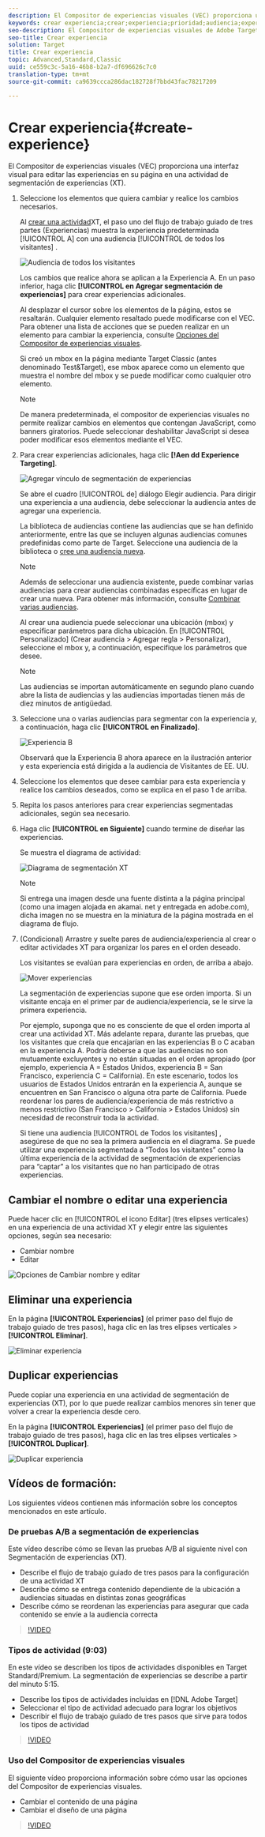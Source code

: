```yaml
---
description: El Compositor de experiencias visuales (VEC) proporciona una interfaz visual para editar las experiencias en su página en una actividad de segmentación de experiencias (XT).
keywords: crear experiencia;crear;experiencia;prioridad;audiencia;experiencia;compositor de experiencias visuales
seo-description: El Compositor de experiencias visuales de Adobe Target (VEC) proporciona una interfaz visual para editar las experiencias en su página en una actividad de segmentación de experiencias (XT).
seo-title: Crear experiencia
solution: Target
title: Crear experiencia
topic: Advanced,Standard,Classic
uuid: ce559c3c-5a16-46b8-b2a7-df696626c7c0
translation-type: tm+mt
source-git-commit: ca9639ccca286dac182728f7bbd43fac78217209

---
```



# Crear experiencia{#create-experience}

El Compositor de experiencias visuales (VEC) proporciona una interfaz visual para editar las experiencias en su página en una actividad de segmentación de experiencias (XT).

1. Seleccione los elementos que quiera cambiar y realice los cambios necesarios.

   Al [crear una actividad](/help/c-activities/t-experience-target/t-xt-create/xt-create.md)XT, el paso uno del flujo de trabajo guiado de tres partes (Experiencias) muestra la experiencia predeterminada [!UICONTROL A] con una audiencia [!UICONTROL de todos los visitantes] .

   ![Audiencia de todos los visitantes](/help/c-activities/t-experience-target/t-xt-create/assets/all-visitors.png)

   Los cambios que realice ahora se aplican a la Experiencia A. En un paso inferior, haga clic **[!UICONTROL en Agregar segmentación de experiencias]** para crear experiencias adicionales.

   Al desplazar el cursor sobre los elementos de la página, estos se resaltarán. Cualquier elemento resaltado puede modificarse con el VEC. Para obtener una lista de acciones que se pueden realizar en un elemento para cambiar la experiencia, consulte [Opciones del Compositor de experiencias visuales](/help/c-experiences/c-visual-experience-composer/viztarget-options.md).

   Si creó un mbox en la página mediante Target Classic (antes denominado Test&amp;Target), ese mbox aparece como un elemento que muestra el nombre del mbox y se puede modificar como cualquier otro elemento.

   >[!NOTE]
   >
   >De manera predeterminada, el compositor de experiencias visuales no permite realizar cambios en elementos que contengan JavaScript, como banners giratorios. Puede seleccionar deshabilitar JavaScript si desea poder modificar esos elementos mediante el VEC.

1. Para crear experiencias adicionales, haga clic **[!Aen dd Experience Targeting]**.

   ![Agregar vínculo de segmentación de experiencias](/help/c-activities/t-experience-target/t-xt-create/assets/add-experience-targeting.png)

   Se abre el cuadro [!UICONTROL de] diálogo Elegir audiencia. Para dirigir una experiencia a una audiencia, debe seleccionar la audiencia antes de agregar una experiencia.

   La biblioteca de audiencias contiene las audiencias que se han definido anteriormente, entre las que se incluyen algunas audiencias comunes predefinidas como parte de Target. Seleccione una audiencia de la biblioteca o  [cree una audiencia nueva](../../../c-target/c-audiences/audiences.md#concept_65BE870D290E412D8BBF557EEA67C271). 

   >[!NOTE]
   >
   >Además de seleccionar una audiencia existente, puede combinar varias audiencias para crear audiencias combinadas específicas en lugar de crear una nueva. Para obtener más información, consulte [Combinar varias audiencias](../../../c-target/combining-multiple-audiences.md#concept_A7386F1EA4394BD2AB72399C225981E5).

   Al crear una audiencia puede seleccionar una ubicación (mbox) y especificar parámetros para dicha ubicación. En [!UICONTROL Personalizado] (Crear audiencia &gt; Agregar regla &gt; Personalizar), seleccione el mbox y, a continuación, especifique los parámetros que desee.

   >[!NOTE]
   >
   >Las audiencias se importan automáticamente en segundo plano cuando abre la lista de audiencias y las audiencias importadas tienen más de diez minutos de antigüedad.

1. Seleccione una o varias audiencias para segmentar con la experiencia y, a continuación, haga clic **[!UICONTROL en Finalizado]**.

   ![Experiencia B](/help/c-activities/t-experience-target/t-xt-create/assets/experience-b.png)

   Observará que la Experiencia B ahora aparece en la ilustración anterior y esta experiencia está dirigida a la audiencia de Visitantes de EE. UU.

1. Seleccione los elementos que desee cambiar para esta experiencia y realice los cambios deseados, como se explica en el paso 1 de arriba.

1. Repita los pasos anteriores para crear experiencias segmentadas adicionales, según sea necesario.

1. Haga clic **[!UICONTROL en Siguiente]** cuando termine de diseñar las experiencias.

   Se muestra el diagrama de actividad:

   ![Diagrama de segmentación XT](/help/c-activities/t-experience-target/t-xt-create/assets/xt_diagram-new.png)

   >[!NOTE]
   >
   >Si entrega una imagen desde una fuente distinta a la página principal (como una imagen alojada en akamai. net y entregada en adobe.com), dicha imagen no se muestra en la miniatura de la página mostrada en el diagrama de flujo.

1. (Condicional) Arrastre y suelte pares de audiencia/experiencia al crear o editar actividades XT para organizar los pares en el orden deseado.

   Los visitantes se evalúan para experiencias en orden, de arriba a abajo.

   ![Mover experiencias](/help/c-activities/t-experience-target/t-xt-create/assets/move_experiences-new.png)

   La segmentación de experiencias supone que ese orden importa. Si un visitante encaja en el primer par de audiencia/experiencia, se le sirve la primera experiencia.

   Por ejemplo, suponga que no es consciente de que el orden importa al crear una actividad XT. Más adelante repara, durante las pruebas, que los visitantes que creía que encajarían en las experiencias B o C acaban en la experiencia A. Podría deberse a que las audiencias no son mutuamente excluyentes y no están situadas en el orden apropiado (por ejemplo, experiencia A = Estados Unidos, experiencia B = San Francisco, experiencia C = California). En este escenario, todos los usuarios de Estados Unidos entrarán en la experiencia A, aunque se encuentren en San Francisco o alguna otra parte de California. Puede reordenar los pares de audiencia/experiencia de más restrictivo a menos restrictivo (San Francisco &gt; California &gt; Estados Unidos) sin necesidad de reconstruir toda la actividad.

   Si tiene una audiencia [!UICONTROL de Todos los visitantes] , asegúrese de que no sea la primera audiencia en el diagrama. Se puede utilizar una experiencia segmentada a “Todos los visitantes” como la última experiencia de la actividad de segmentación de experiencias para “captar” a los visitantes que no han participado de otras experiencias.

## Cambiar el nombre o editar una experiencia

Puede hacer clic en [!UICONTROL el icono Editar] (tres elipses verticales) en una experiencia de una actividad XT y elegir entre las siguientes opciones, según sea necesario:

* Cambiar nombre
* Editar

![Opciones de Cambiar nombre y editar](/help/c-activities/t-experience-target/t-xt-create/assets/experience_edit-new.png)

## Eliminar una experiencia

En la página **[!UICONTROL Experiencias]** (el primer paso del flujo de trabajo guiado de tres pasos), haga clic en las tres elipses verticales &gt; **[!UICONTROL Eliminar]**.

![Eliminar experiencia](/help/c-activities/t-experience-target/t-xt-create/assets/delete-experience.png)

## Duplicar experiencias

Puede copiar una experiencia en una actividad de segmentación de experiencias (XT), por lo que puede realizar cambios menores sin tener que volver a crear la experiencia desde cero.

En la página **[!UICONTROL Experiencias]** (el primer paso del flujo de trabajo guiado de tres pasos), haga clic en las tres elipses verticales &gt; **[!UICONTROL Duplicar]**.

![Duplicar experiencia](/help/c-activities/t-experience-target/t-xt-create/assets/duplicate_experience-new.png)

## Vídeos de formación:

Los siguientes vídeos contienen más información sobre los conceptos mencionados en este artículo.

### De pruebas A/B a segmentación de experiencias

Este vídeo describe cómo se llevan las pruebas A/B al siguiente nivel con Segmentación de experiencias (XT).

* Describe el flujo de trabajo guiado de tres pasos para la configuración de una actividad XT
* Describe cómo se entrega contenido dependiente de la ubicación a audiencias situadas en distintas zonas geográficas
* Describe cómo se reordenan las experiencias para asegurar que cada contenido se envíe a la audiencia correcta

>[!VIDEO](https://video.tv.adobe.com/v/22418/?captions=spa)

### Tipos de actividad (9:03)

En este vídeo se describen los tipos de actividades disponibles en Target Standard/Premium. La segmentación de experiencias se describe a partir del minuto 5:15.

* Describe los tipos de actividades incluidas en [!DNL Adobe Target]
* Seleccionar el tipo de actividad adecuado para lograr los objetivos
* Describir el flujo de trabajo guiado de tres pasos que sirve para todos los tipos de actividad

>[!VIDEO](https://video.tv.adobe.com/v/17386?captions=spa)

### Uso del Compositor de experiencias visuales

El siguiente vídeo proporciona información sobre cómo usar las opciones del Compositor de experiencias visuales.

* Cambiar el contenido de una página
* Cambiar el diseño de una página

>[!VIDEO](https://video.tv.adobe.com/v/17399?captions=spa)